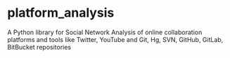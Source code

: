 # platform_analysis
A Python library for Social Network Analysis of online collaboration platforms and tools like Twitter, YouTube and Git, Hg, SVN, GitHub, GitLab, BitBucket repositories
